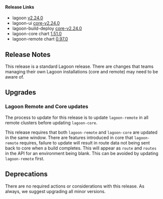 #### Release Links
* lagoon [v2.24.0](https://github.com/uselagoon/lagoon/releases/tag/v2.24.0)
* lagoon-ui [core-v2.24.0](https://github.com/uselagoon/lagoon-ui/releases/tag/core-v2.24.0)
* lagoon-build-deploy [core-v2.24.0](https://github.com/uselagoon/build-deploy-tool/releases/tag/core-v2.24.0)
* lagoon-core chart [1.51.0](https://github.com/uselagoon/lagoon-charts/releases/tag/lagoon-core-1.51.0)
* lagoon-remote chart [0.97.0](https://github.com/uselagoon/lagoon-charts/releases/tag/lagoon-remote-0.97.0)

## Release Notes

This release is a standard Lagoon release. There are changes that teams managing their own Lagoon installations (core and remote) may need to be aware of.

## Upgrades

### Lagoon Remote and Core updates
The process to update for this release is to update `lagoon-remote` in all remote clusters before updating `lagoon-core`.

This release requires that both `lagoon-remote` and `lagoon-core` are updated in the same window. There are features introduced in core that `lagoon-remote` requires, failure to update will result in route data not being sent back to core when a build completes. This will appear as `route` and `routes` in the API for an environment being blank. This can be avoided by updating `lagoon-remote` first.

## Deprecations

There are no required actions or considerations with this release. As always, we suggest upgrading all minor versions.
